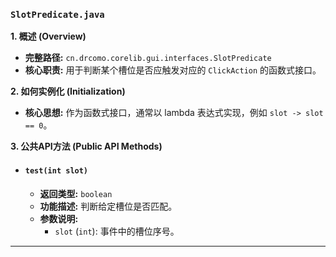 ### `SlotPredicate.java`

**1. 概述 (Overview)**

  * **完整路径:** `cn.drcomo.corelib.gui.interfaces.SlotPredicate`
  * **核心职责:** 用于判断某个槽位是否应触发对应的 `ClickAction` 的函数式接口。

**2. 如何实例化 (Initialization)**

  * **核心思想:** 作为函数式接口，通常以 lambda 表达式实现，例如 `slot -> slot == 0`。

**3. 公共API方法 (Public API Methods)**

  * #### `test(int slot)`

      * **返回类型:** `boolean`
      * **功能描述:** 判断给定槽位是否匹配。
      * **参数说明:**
          * `slot` (`int`): 事件中的槽位序号。

-----
